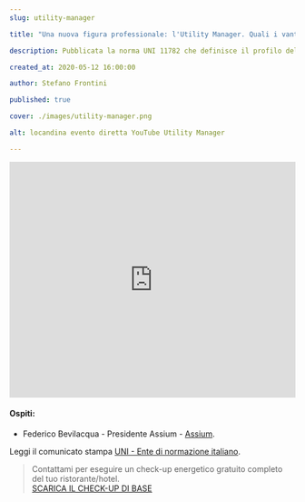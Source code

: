 ```yaml
---
slug: utility-manager

title: "Una nuova figura professionale: l'Utility Manager. Quali i vantaggi per la mia azienda?"

description: Pubblicata la norma UNI 11782 che definisce il profilo dell'Utility Manager

created_at: 2020-05-12 16:00:00

author: Stefano Frontini

published: true

cover: ./images/utility-manager.png

alt: locandina evento diretta YouTube Utility Manager

---
```

<p></p>
<iframe title="Una nuova figura professionale: l'Utility Manager. Quali i vantaggi per la mia azienda?" style="object-fit: cover; width:100%; height:415px;" src="https://www.youtube.com/embed/i-QrerZbmIY" frameborder="0" allow="accelerometer; autoplay; encrypted-media; gyroscope; picture-in-picture" allowfullscreen></iframe>
<p></p>

#### Ospiti:
* Federico Bevilacqua - Presidente Assium - [Assium](https://assium.it/).

Leggi il comunicato stampa [UNI - Ente di normazione italiano](https://www.uni.com/index.php?option=com_content&view=article&id=9302%3Ale-competenze-dell-utility-manager-pubblicata-la-norma&catid=171&Itemid=2612).

> <g-link to="/contatti">Contattami</g-link> per eseguire un check-up energetico gratuito completo del tuo ristorante/hotel.</br>
<a href="/check-up-energetico.pdf" download>SCARICA IL CHECK-UP DI BASE</a>






